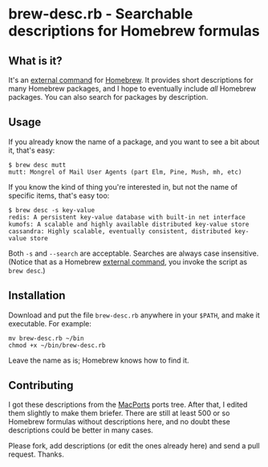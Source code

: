 # brew-desc.rb - Searchable descriptions for Homebrew formulas

## What is it?

It's an [external command](https://github.com/mxcl/homebrew/wiki/External-Commands) for [Homebrew](https://github.com/mxcl/homebrew). It provides short descriptions for many Homebrew packages, and I hope to eventually include *all* Homebrew packages. You can also search for packages by description.

## Usage

If you already know the name of a package, and you want to see a bit about it, that's easy:

    $ brew desc mutt
    mutt: Mongrel of Mail User Agents (part Elm, Pine, Mush, mh, etc)

If you know the kind of thing you're interested in, but not the name of specific items, that's easy too:

    $ brew desc -s key-value
    redis: A persistent key-value database with built-in net interface
    kumofs: A scalable and highly available distributed key-value store
    cassandra: Highly scalable, eventually consistent, distributed key-value store

Both `-s` and `--search` are acceptable. Searches are always case insensitive. (Notice that as a Homebrew [external command](https://github.com/mxcl/homebrew/wiki/External-Commands), you invoke the script as `brew desc`.)

## Installation

Download and put the file `brew-desc.rb` anywhere in your `$PATH`, and make it executable. For example:

    mv brew-desc.rb ~/bin
    chmod +x ~/bin/brew-desc.rb

Leave the name as is; Homebrew knows how to find it.

## Contributing

I got these descriptions from the [MacPorts](http://www.macports.org/) ports tree. After that, I edited them slightly to make them briefer. There are still at least 500 or so Homebrew formulas without descriptions here, and no doubt these descriptions could be better in many cases.

Please fork, add descriptions (or edit the ones already here) and send a pull request. Thanks.
